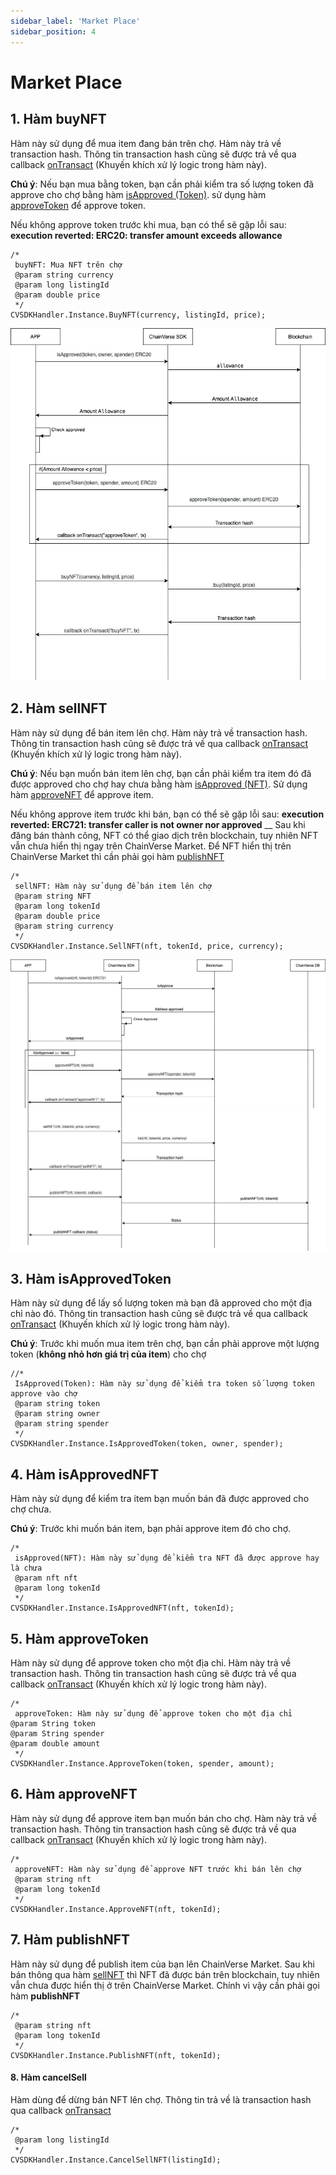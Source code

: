```yaml
---
sidebar_label: 'Market Place'
sidebar_position: 4
---
```


# Market Place

## 1. Hàm buyNFT
Hàm này sử dụng để mua item đang bán trên chợ. Hàm này trả về transaction hash. Thông tin transaction hash cũng sẽ được trả về qua callback [onTransact](/docs/sdk/Unity/over-view#9-callback-ontransact) 
(Khuyến khích xử lý logic trong hàm này).

**Chú ý**: Nếu bạn mua bằng token, bạn cần phải kiểm tra số lượng token đã approve cho chợ bằng hàm [isApproved (Token)](/docs/sdk/Unity/market-place#3-hàm-isapproved-token).
sử dụng hàm [approveToken](/docs/sdk/Unity/market-place#5-hàm-approvetoken) để approve token.

Nếu không approve token trước khi mua, bạn có thể sẽ gặp lỗi sau: **execution reverted: ERC20: transfer amount exceeds allowance**

```
/*
 buyNFT: Mua NFT trên chợ
 @param string currency
 @param long listingId
 @param double price
 */
CVSDKHandler.Instance.BuyNFT(currency, listingId, price);
```

![buy nft](/img/buyNFT.png)

## 2. Hàm sellNFT
Hàm này sử dụng để bán item lên chợ. Hàm này trả về transaction hash. Thông tin transaction hash cũng sẽ được trả về qua callback [onTransact](/docs/sdk/Unity/over-view#9-callback-ontransact)
 (Khuyến khích xử lý logic trong hàm này).

**Chú ý**: Nếu bạn muốn bán item lên chợ, bạn cần phải kiểm tra item đó đã được approved cho chợ hay chưa bằng hàm [isApproved (NFT)](/docs/sdk/Unity/market-place#4-hàm-isapproved-nft).
Sử dụng hàm [approveNFT](/docs/sdk/Unity/market-place#6-hàm-approvenft) để approve item.

Nếu không approve item trước khi bán, bạn có thể sẽ gặp lỗi sau: **execution reverted: ERC721: transfer caller is not owner nor approved**
__
Sau khi đăng bán thành công, NFT có thể giao dịch trên blockchain, tuy nhiên NFT vẫn chưa hiển thị ngay trên ChainVerse Market. Để NFT hiển thị trên ChainVerse Market thì cần phải gọi hàm [publishNFT](#7-hàm-publishnft)


```
/*
 sellNFT: Hàm này sử dụng để bán item lên chợ
 @param string NFT
 @param long tokenId
 @param double price
 @param string currency
 */
CVSDKHandler.Instance.SellNFT(nft, tokenId, price, currency);
```

![sell nft](/img/sellNFT.png)

## 3. Hàm isApprovedToken
Hàm này sử dụng để lấy số lượng token mà bạn đã approved cho một địa chỉ nào đó. Thông tin transaction hash cũng sẽ được trả về qua callback [onTransact](/docs/sdk/Unity/over-view#9-callback-ontransact)
(Khuyến khích xử lý logic trong hàm này).

**Chú ý**: Trước khi muốn mua item trên chợ, bạn cần phải approve một lượng token (**không nhỏ hơn giá trị của item**) cho chợ

```
//*
 IsApproved(Token): Hàm này sử dụng để kiểm tra token số lượng token approve vào chợ
 @param string token
 @param string owner
 @param string spender
 */
CVSDKHandler.Instance.IsApprovedToken(token, owner, spender);
```

## 4. Hàm isApprovedNFT
Hàm này sử dụng để kiểm tra item bạn muốn bán đã được approved cho chợ chưa.

**Chú ý**: Trước khi muốn bán item, bạn phải approve item đó cho chợ.


```
/*
 isApproved(NFT): Hàm này sử dụng để kiểm tra NFT đã được approve hay là chưa
 @param nft nft
 @param long tokenId
 */
CVSDKHandler.Instance.IsApprovedNFT(nft, tokenId);
```

## 5. Hàm approveToken
Hàm này sử dụng để approve token cho một địa chỉ. Hàm này trả về transaction hash. Thông tin transaction hash cũng sẽ được trả về qua callback [onTransact](/docs/sdk/Unity/over-view#9-callback-ontransact)
(Khuyến khích xử lý logic trong hàm này).
```
/*
 approveToken: Hàm này sử dụng để approve token cho một địa chỉ
@param String token
@param String spender
@param double amount
 */
CVSDKHandler.Instance.ApproveToken(token, spender, amount);
```

## 6. Hàm approveNFT
Hàm này sử dụng để approve item bạn muốn bán cho chợ. Hàm này trả về transaction hash. Thông tin transaction hash cũng sẽ được trả về qua callback [onTransact](/docs/sdk/Unity/over-view#9-callback-ontransact)
(Khuyến khích xử lý logic trong hàm này).

```
/*
 approveNFT: Hàm này sử dụng để approve NFT trước khi bán lên chợ
 @param string nft
 @param long tokenId
 */
CVSDKHandler.Instance.ApproveNFT(nft, tokenId);
```

## 7. Hàm publishNFT
Hàm này sử dụng để publish item của bạn lên ChainVerse Market. Sau khi bán thông qua hàm [sellNFT](/docs/sdk/Unity/market-place#2-hàm-sellnft) thì NFT đã được bán trên blockchain, tuy nhiên vẫn chưa được hiển thị ở trên ChainVerse Market. Chính vì vậy cần phải gọi hàm **publishNFT**



```
/*
 @param string nft
 @param long tokenId
 */
CVSDKHandler.Instance.PublishNFT(nft, tokenId);
```

#### 8. Hàm cancelSell
Hàm dùng để dừng bán NFT lên chợ. Thông tin trả về là transaction hash qua callback [onTransact](/docs/sdk/Unity/over-view#9-callback-ontransact)


```
/*
 @param long listingId
 */
CVSDKHandler.Instance.CancelSellNFT(listingId);

```


